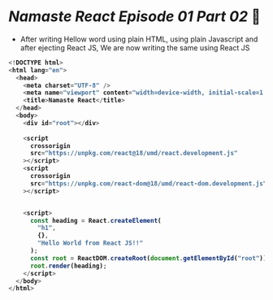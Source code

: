 # _Namaste React Episode 01 Part 02_ 🚀

- After writing Hellow word using plain HTML, using plain Javascript and after ejecting React JS, We are now writing the same using React JS

<b>


```javascript
<!DOCTYPE html>
<html lang="en">
  <head>
    <meta charset="UTF-8" />
    <meta name="viewport" content="width=device-width, initial-scale=1.0" />
    <title>Namaste React</title>
  </head>
  <body>
    <div id="root"></div>
 
    <script
      crossorigin
      src="https://unpkg.com/react@18/umd/react.development.js"
    ></script>
    <script
      crossorigin
      src="https://unpkg.com/react-dom@18/umd/react-dom.development.js"
    ></script>


    <script>
      const heading = React.createElement(
        "h1",
        {},
        "Hello World from React JS!!"
      );
      const root = ReactDOM.createRoot(document.getElementById("root"));
      root.render(heading);
    </script>
  </body>
</html>
```
</b>



